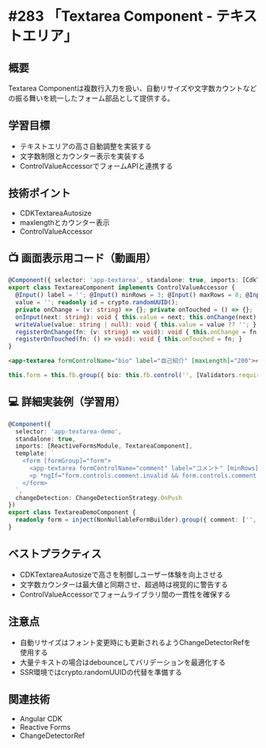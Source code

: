 # #283 「Textarea Component - テキストエリア」

## 概要
Textarea Componentは複数行入力を扱い、自動リサイズや文字数カウントなどの振る舞いを統一したフォーム部品として提供する。

## 学習目標
- テキストエリアの高さ自動調整を実装する
- 文字数制限とカウンター表示を実装する
- ControlValueAccessorでフォームAPIと連携する

## 技術ポイント
- CDKTextareaAutosize
- maxlengthとカウンター表示
- ControlValueAccessor

## 📺 画面表示用コード（動画用）
```typescript
@Component({ selector: 'app-textarea', standalone: true, imports: [CdkTextareaAutosize], template: `<label [for]="id">{{ label }}<textarea cdkTextareaAutosize [cdkAutosizeMinRows]="minRows" [cdkAutosizeMaxRows]="maxRows" [id]="id" [value]="value" [attr.maxLength]="maxLength" (input)="onInput($any($event.target).value)"></textarea><small>{{ value.length }}/{{ maxLength }}</small></label>`, providers: [{ provide: NG_VALUE_ACCESSOR, useExisting: forwardRef(() => TextareaComponent), multi: true }], changeDetection: ChangeDetectionStrategy.OnPush })
export class TextareaComponent implements ControlValueAccessor {
  @Input() label = ''; @Input() minRows = 3; @Input() maxRows = 8; @Input() maxLength = 400;
  value = ''; readonly id = crypto.randomUUID();
  private onChange = (v: string) => {}; private onTouched = () => {};
  onInput(next: string): void { this.value = next; this.onChange(next); }
  writeValue(value: string | null): void { this.value = value ?? ''; }
  registerOnChange(fn: (v: string) => void): void { this.onChange = fn; }
  registerOnTouched(fn: () => void): void { this.onTouched = fn; }
}
```

```html
<app-textarea formControlName="bio" label="自己紹介" [maxLength]="200"></app-textarea>
```

```typescript
this.form = this.fb.group({ bio: this.fb.control('', [Validators.required, Validators.maxLength(200)]) });
```

## 💻 詳細実装例（学習用）
```typescript
@Component({
  selector: 'app-textarea-demo',
  standalone: true,
  imports: [ReactiveFormsModule, TextareaComponent],
  template: `
    <form [formGroup]="form">
      <app-textarea formControlName="comment" label="コメント" [minRows]="2" [maxRows]="6"></app-textarea>
      <p *ngIf="form.controls.comment.invalid && form.controls.comment.touched" class="error">コメントは200文字以内で入力してください</p>
    </form>
  `,
  changeDetection: ChangeDetectionStrategy.OnPush
})
export class TextareaDemoComponent {
  readonly form = inject(NonNullableFormBuilder).group({ comment: ['', [Validators.required, Validators.maxLength(200)]] });
}
```

## ベストプラクティス
- CDKTextareaAutosizeで高さを制御しユーザー体験を向上させる
- 文字数カウンターは最大値と同期させ、超過時は視覚的に警告する
- ControlValueAccessorでフォームライブラリ間の一貫性を確保する

## 注意点
- 自動リサイズはフォント変更時にも更新されるようChangeDetectorRefを使用する
- 大量テキストの場合はdebounceしてバリデーションを最適化する
- SSR環境ではcrypto.randomUUIDの代替を準備する

## 関連技術
- Angular CDK
- Reactive Forms
- ChangeDetectorRef
